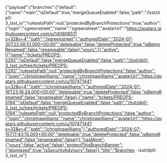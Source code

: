 {"payload":{"branches":{"default":{"name":"main","isDefault":true,"mergeQueueEnabled":false,"path":"/lsst/dp0-3_lsst_io","rulesetsPath":null,"protectedByBranchProtections":true,"author":{"login":"sgreenstreet","name":"sgreenstreet","avatarUrl":"https://avatars.githubusercontent.com/u/14080851?s=32&v=4","path":"/sgreenstreet"},"authoredDate":"2024-07-30T23:56:51.000+00:00","deleteable":false,"deleteProtected":true,"isBeingRenamed":false,"renameable":false},"yours":[],"active":[{"name":"tickets/PREOPS-5292","isDefault":false,"mergeQueueEnabled":false,"path":"/lsst/dp0-3_lsst_io/tree/tickets/PREOPS-5292","rulesetsPath":null,"protectedByBranchProtections":false,"author":{"login":"christinawilliams","name":"christinawilliams","avatarUrl":"https://avatars.githubusercontent.com/u/10747144?s=32&v=4","path":"/christinawilliams"},"authoredDate":"2024-07-16T23:16:24.000+00:00","deleteable":true,"deleteProtected":false,"isBeingRenamed":false,"renameable":false},{"name":"tickets/PREOPS-5194","isDefault":false,"mergeQueueEnabled":false,"path":"/lsst/dp0-3_lsst_io/tree/tickets/PREOPS-5194","rulesetsPath":null,"protectedByBranchProtections":false,"author":{"login":"christinawilliams","name":"christinawilliams","avatarUrl":"https://avatars.githubusercontent.com/u/10747144?s=32&v=4","path":"/christinawilliams"},"authoredDate":"2024-07-15T17:43:15.000+00:00","deleteable":true,"deleteProtected":false,"isBeingRenamed":false,"renameable":false}]},"hasMore":{"yours":false,"active":false},"protectThisBranchBanner":{"dismissed":true,"isSecurityAdvisory":false}},"title":"Branches · lsst/dp0-3_lsst_io"}
